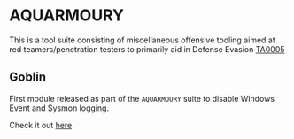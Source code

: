 # AQUARMOURY
This is a tool suite consisting of miscellaneous offensive tooling aimed at red teamers/penetration testers to primarily aid in Defense Evasion [TA0005](https://attack.mitre.org/tactics/TA0005/)

## Goblin
First module released as part of the `AQUARMOURY` suite to disable Windows Event and Sysmon logging.

Check it out [here](https://github.com/slaeryan/AQUARMOURY/tree/master/Goblin).
